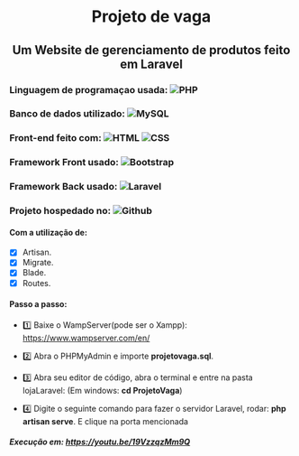 <h1 align="center"> Projeto de vaga</h1>

<h2 align="center"> Um Website de gerenciamento de produtos feito em Laravel </h2>

### Linguagem de programaçao usada: ![PHP](https://img.shields.io/badge/PHP-777BB4?style=for-the-badge&logo=php&logoColor=white)
### Banco de dados utilizado: ![MySQL](https://img.shields.io/badge/MySQL-005C84?style=for-the-badge&logo=mysql&logoColor=white)
### Front-end feito com: ![HTML](https://img.shields.io/badge/HTML5-E34F26?style=for-the-badge&logo=html5&logoColor=white) ![CSS](https://img.shields.io/badge/CSS3-1572B6?style=for-the-badge&logo=css3&logoColor=white)
### Framework Front usado: ![Bootstrap](https://img.shields.io/badge/Bootstrap-563D7C?style=for-the-badge&logo=bootstrap&logoColor=white)
### Framework Back usado: ![Laravel](https://img.shields.io/badge/Laravel-FF2D20?style=for-the-badge&logo=laravel&logoColor=white)
### Projeto hospedado no: ![Github](https://img.shields.io/badge/GitHub-100000?style=for-the-badge&logo=github&logoColor=white)

#### Com a utilização de:
- [x] Artisan.
- [x] Migrate.
- [x] Blade.
- [x] Routes.

#### Passo a passo:
- 1️⃣ Baixe o WampServer(pode ser o Xampp): https://www.wampserver.com/en/

- 2️⃣ Abra o PHPMyAdmin e importe **projetovaga.sql**.

- 3️⃣ Abra seu editor de código, abra o terminal e entre na pasta lojaLaravel: (Em windows: **cd ProjetoVaga**)

- 4️⃣ Digite o seguinte comando para fazer o servidor Laravel, rodar: **php artisan serve**. E clique na porta mencionada

##### Execução em: https://youtu.be/19VzzqzMm9Q
